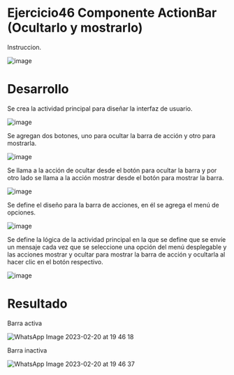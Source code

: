 # Ejercicio46 Componente ActionBar (Ocultarlo y mostrarlo)
Instruccion.

![image](https://user-images.githubusercontent.com/74626089/221091173-4e6029fe-8f7f-4baa-a8f8-07ec431faf15.png)


# Desarrollo

Se crea la actividad principal para diseñar la interfaz de usuario.

![image](https://user-images.githubusercontent.com/74626089/221091364-61c738e6-f20d-4a4b-92d9-eb4e9004dd62.png)

Se agregan dos botones, uno para ocultar la barra de acción y otro para mostrarla.

![image](https://user-images.githubusercontent.com/74626089/221091541-e87a189d-ab6d-4503-9076-24d48c2688f0.png)

Se llama a la acción de ocultar desde el botón para ocultar la barra y por otro lado se llama a la acción mostrar desde el botón para mostrar la barra.

![image](https://user-images.githubusercontent.com/74626089/221091671-aa4d7677-8eb1-40e5-b76d-c050bd978b15.png)

Se define el diseño para la barra de acciones, en él se agrega el menú de opciones.

![image](https://user-images.githubusercontent.com/74626089/221092029-32a9a1f4-e6ed-4420-8858-e19ae7a115fa.png)

Se define la lógica de la actividad principal en la que se define que se envíe un mensaje cada vez que se seleccione una opción del menú desplegable y las acciones mostrar y ocultar para mostrar la barra de acción y ocultarla al hacer clic en el botón respectivo.

![image](https://user-images.githubusercontent.com/74626089/221092389-c848e264-1267-4e38-9d74-66d98ec485d6.png)


# Resultado

Barra activa 

![WhatsApp Image 2023-02-20 at 19 46 18](https://user-images.githubusercontent.com/74626089/220220719-dec80d3b-cab5-4161-95e8-f095b193aec4.jpeg)

Barra inactiva

![WhatsApp Image 2023-02-20 at 19 46 37](https://user-images.githubusercontent.com/74626089/220220755-e3f51d76-5be4-4733-8e71-e13c02324925.jpeg)

